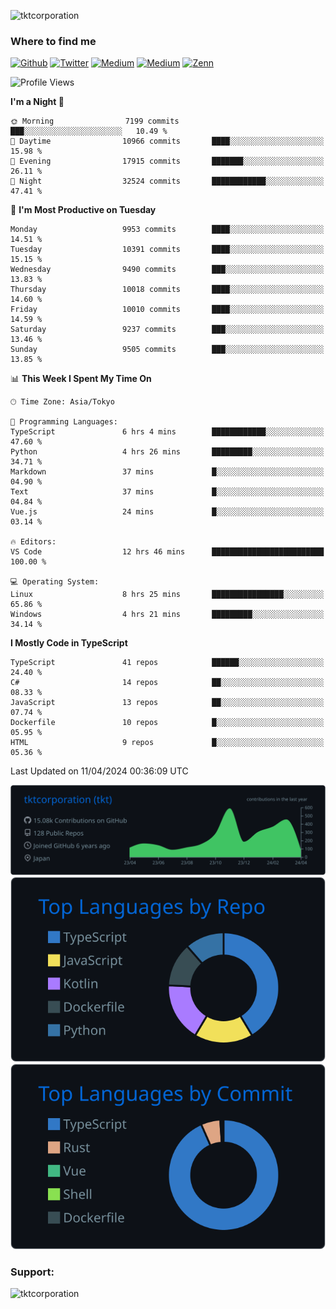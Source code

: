 <p align="left"> <img src="https://komarev.com/ghpvc/?username=tktcorporation&label=Profile%20views&color=0e75b6&style=flat" alt="tktcorporation" /> </p>

<h3>Where to find me</h3>
<p>
<a href="https://github.com/tktcorporation" target="_blank"><img alt="Github" src="https://img.shields.io/badge/GitHub-%2312100E.svg?&style=for-the-badge&logo=Github&logoColor=white" /></a>
<a href="https://twitter.com/tktcorporation" target="_blank"><img alt="Twitter" src="https://img.shields.io/badge/twitter-%231DA1F2.svg?&style=for-the-badge&logo=twitter&logoColor=white" /></a>
<a href="https://www.linkedin.com/in/tktcorporation" target="_blank"><img alt="Medium" src="https://img.shields.io/badge/linkdin-0a66c2.svg?&style=for-the-badge&logo=linkedin&logoColor=white" /></a>
<a href="https://qiita.com/tktcorporation" target="_blank"><img alt="Medium" src="https://img.shields.io/badge/qiita-55C500.svg?&style=for-the-badge&logo=qiita&logoColor=white" /></a>
<a href="https://zenn.dev/tktcorporation" target="_blank"><img alt="Zenn" src="https://img.shields.io/badge/Zenn-3EA8FF.svg?&style=for-the-badge&logo=Zenn&logoColor=white" /></a>
</p>
  
<!--START_SECTION:waka-->
![Profile Views](http://img.shields.io/badge/Profile%20Views-0-blue)

**I'm a Night 🦉** 

```text
🌞 Morning                7199 commits        ███░░░░░░░░░░░░░░░░░░░░░░   10.49 % 
🌆 Daytime                10966 commits       ████░░░░░░░░░░░░░░░░░░░░░   15.98 % 
🌃 Evening                17915 commits       ███████░░░░░░░░░░░░░░░░░░   26.11 % 
🌙 Night                  32524 commits       ████████████░░░░░░░░░░░░░   47.41 % 
```
📅 **I'm Most Productive on Tuesday** 

```text
Monday                   9953 commits        ████░░░░░░░░░░░░░░░░░░░░░   14.51 % 
Tuesday                  10391 commits       ████░░░░░░░░░░░░░░░░░░░░░   15.15 % 
Wednesday                9490 commits        ███░░░░░░░░░░░░░░░░░░░░░░   13.83 % 
Thursday                 10018 commits       ████░░░░░░░░░░░░░░░░░░░░░   14.60 % 
Friday                   10010 commits       ████░░░░░░░░░░░░░░░░░░░░░   14.59 % 
Saturday                 9237 commits        ███░░░░░░░░░░░░░░░░░░░░░░   13.46 % 
Sunday                   9505 commits        ███░░░░░░░░░░░░░░░░░░░░░░   13.85 % 
```


📊 **This Week I Spent My Time On** 

```text
🕑︎ Time Zone: Asia/Tokyo

💬 Programming Languages: 
TypeScript               6 hrs 4 mins        ████████████░░░░░░░░░░░░░   47.60 % 
Python                   4 hrs 26 mins       █████████░░░░░░░░░░░░░░░░   34.71 % 
Markdown                 37 mins             █░░░░░░░░░░░░░░░░░░░░░░░░   04.90 % 
Text                     37 mins             █░░░░░░░░░░░░░░░░░░░░░░░░   04.84 % 
Vue.js                   24 mins             █░░░░░░░░░░░░░░░░░░░░░░░░   03.14 % 

🔥 Editors: 
VS Code                  12 hrs 46 mins      █████████████████████████   100.00 % 

💻 Operating System: 
Linux                    8 hrs 25 mins       ████████████████░░░░░░░░░   65.86 % 
Windows                  4 hrs 21 mins       █████████░░░░░░░░░░░░░░░░   34.14 % 
```

**I Mostly Code in TypeScript** 

```text
TypeScript               41 repos            ██████░░░░░░░░░░░░░░░░░░░   24.40 % 
C#                       14 repos            ██░░░░░░░░░░░░░░░░░░░░░░░   08.33 % 
JavaScript               13 repos            ██░░░░░░░░░░░░░░░░░░░░░░░   07.74 % 
Dockerfile               10 repos            █░░░░░░░░░░░░░░░░░░░░░░░░   05.95 % 
HTML                     9 repos             █░░░░░░░░░░░░░░░░░░░░░░░░   05.36 % 
```




 Last Updated on 11/04/2024 00:36:09 UTC
<!--END_SECTION:waka-->

[![](https://raw.githubusercontent.com/tktcorporation/tktcorporation/master/profile-summary-card-output/github_dark/0-profile-details.svg)](https://github.com/vn7n24fzkq/github-profile-summary-cards)
[![](https://raw.githubusercontent.com/tktcorporation/tktcorporation/master/profile-summary-card-output/github_dark/1-repos-per-language.svg)](https://github.com/vn7n24fzkq/github-profile-summary-cards) [![](https://raw.githubusercontent.com/tktcorporation/tktcorporation/master/profile-summary-card-output/github_dark/2-most-commit-language.svg)](https://github.com/vn7n24fzkq/github-profile-summary-cards)

<h3 align="left">Support:</h3>
<p><a href="https://www.buymeacoffee.com/tktcorporation"> <img align="left" src="https://cdn.buymeacoffee.com/buttons/v2/default-yellow.png" height="50" width="210" alt="tktcorporation" /></a></p><br><br>
